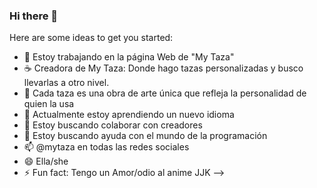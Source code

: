 ### Hi there 👋


Here are some ideas to get you started:

- 🔭 Estoy trabajando en la página Web de "My Taza"
- ☕ Creadora de My Taza: Donde hago tazas personalizadas y busco llevarlas a otro nivel. 
-  💬 Cada taza es una obra de arte única que refleja la personalidad de quien la usa
 - 🌱 Actualmente estoy aprendiendo un nuevo  idioma
- 👯 Estoy buscando colaborar con creadores 
- 🤔 Estoy buscando ayuda con el mundo de la programación
- 📫  @mytaza en todas las redes sociales
- 😄 Ella/she
- ⚡ Fun fact: Tengo un Amor/odio al anime JJK 
-->
